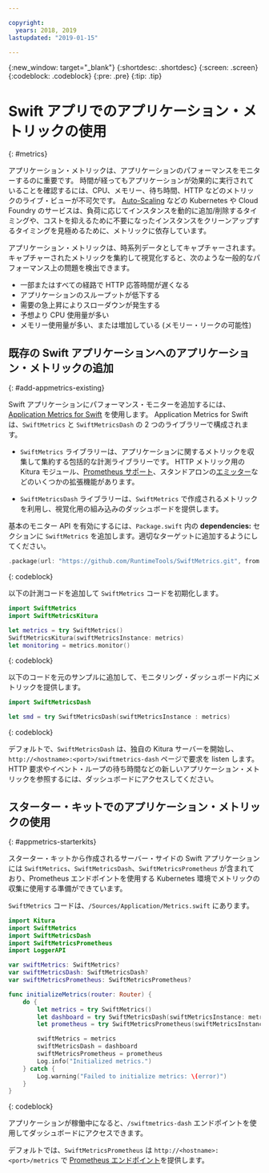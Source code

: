 ```yaml
---

copyright:
  years: 2018, 2019
lastupdated: "2019-01-15"

---
```


{:new_window: target="_blank"}
{:shortdesc: .shortdesc}
{:screen: .screen}
{:codeblock: .codeblock}
{:pre: .pre}
{:tip: .tip}

# Swift アプリでのアプリケーション・メトリックの使用
{: #metrics}

アプリケーション・メトリックは、アプリケーションのパフォーマンスをモニターするのに重要です。 時間が経ってもアプリケーションが効果的に実行されていることを確認するには、CPU、メモリー、待ち時間、HTTP などのメトリックのライブ・ビューが不可欠です。 [Auto-Scaling](/docs/services/Auto-Scaling/index.html) などの Kubernetes や Cloud Foundry のサービスは、負荷に応じてインスタンスを動的に追加/削除するタイミングや、コストを抑えるために不要になったインスタンスをクリーンアップするタイミングを見極めるために、メトリックに依存しています。

アプリケーション・メトリックは、時系列データとしてキャプチャーされます。 キャプチャーされたメトリックを集約して視覚化すると、次のような一般的なパフォーマンス上の問題を検出できます。

* 一部またはすべての経路で HTTP 応答時間が遅くなる
* アプリケーションのスループットが低下する
* 需要の急上昇によりスローダウンが発生する
* 予想より CPU 使用量が多い
* メモリー使用量が多い、または増加している (メモリー・リークの可能性)

## 既存の Swift アプリケーションへのアプリケーション・メトリックの追加
{: #add-appmetrics-existing}

Swift アプリケーションにパフォーマンス・モニターを追加するには、[Application Metrics for Swift](https://developer.ibm.com/swift/monitoring-diagnostics/application-metrics-for-swift/) を使用します。 Application Metrics for Swift は、`SwiftMetrics` と `SwiftMetricsDash` の 2 つのライブラリーで構成されます。

* `SwiftMetrics` ライブラリーは、アプリケーションに関するメトリックを収集して集約する包括的な計測ライブラリーです。 HTTP メトリック用の Kitura モジュール、[Prometheus サポート](https://github.com/RuntimeTools/SwiftMetrics#prometheus-support)、スタンドアロンの[エミッター](https://github.com/RuntimeTools/SwiftMetrics#application-metrics-for-swift-agent)などのいくつかの拡張機能があります。

* `SwiftMetricsDash` ライブラリーは、`SwiftMetrics` で作成されるメトリックを利用し、視覚化用の組み込みのダッシュボードを提供します。

基本のモニター API を有効にするには、`Package.swift` 内の **dependencies:** セクションに `SwiftMetrics` を追加します。適切なターゲットに追加するようにしてください。
```swift
.package(url: "https://github.com/RuntimeTools/SwiftMetrics.git", from: "2.4.0")
```
{: codeblock}

以下の計測コードを追加して `SwiftMetrics` コードを初期化します。
```swift
import SwiftMetrics
import SwiftMetricsKitura

let metrics = try SwiftMetrics()
SwiftMetricsKitura(swiftMetricsInstance: metrics)
let monitoring = metrics.monitor()
```
{: codeblock}

以下のコードを元のサンプルに追加して、モニタリング・ダッシュボード内にメトリックを提供します。
```swift
import SwiftMetricsDash

let smd = try SwiftMetricsDash(swiftMetricsInstance : metrics)
```  
{: codeblock}

デフォルトで、`SwiftMetricsDash` は、独自の Kitura サーバーを開始し、`http://<hostname>:<port>/swiftmetrics-dash` ページで要求を listen します。 HTTP 要求やイベント・ループの待ち時間などの新しいアプリケーション・メトリックを参照するには、ダッシュボードにアクセスしてください。

## スターター・キットでのアプリケーション・メトリックの使用
{: #appmetrics-starterkits}

スターター・キットから作成されるサーバー・サイドの Swift アプリケーションには `SwiftMetrics`、`SwiftMetricsDash`、`SwiftMetricsPrometheus` が含まれており、Prometheus エンドポイントを使用する Kubernetes 環境でメトリックの収集に使用する準備ができています。

`SwiftMetrics` コードは、`/Sources/Application/Metrics.swift` にあります。
```swift
import Kitura
import SwiftMetrics
import SwiftMetricsDash
import SwiftMetricsPrometheus
import LoggerAPI

var swiftMetrics: SwiftMetrics?
var swiftMetricsDash: SwiftMetricsDash?
var swiftMetricsPrometheus: SwiftMetricsPrometheus?

func initializeMetrics(router: Router) {
    do {
        let metrics = try SwiftMetrics()
        let dashboard = try SwiftMetricsDash(swiftMetricsInstance: metrics, endpoint: router)
        let prometheus = try SwiftMetricsPrometheus(swiftMetricsInstance: metrics, endpoint: router)

        swiftMetrics = metrics
        swiftMetricsDash = dashboard
        swiftMetricsPrometheus = prometheus
        Log.info("Initialized metrics.")
    } catch {
        Log.warning("Failed to initialize metrics: \(error)")
    }
}
```
{: codeblock}

アプリケーションが稼働中になると、`/swiftmetrics-dash` エンドポイントを使用してダッシュボードにアクセスできます。

デフォルトでは、`SwiftMetricsPrometheus` は `http://<hostname>:<port>/metrics` で [Prometheus エンドポイント](https://prometheus.io/)を提供します。
